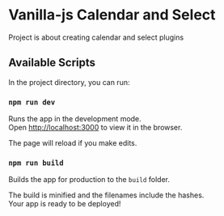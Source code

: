 # Vanilla-js Calendar and Select

Project is about creating calendar and select plugins

## Available Scripts

In the project directory, you can run:

### `npm run dev`

Runs the app in the development mode.\
Open [http://localhost:3000](http://localhost:3000) to view it in the browser.

The page will reload if you make edits.

### `npm run build`

Builds the app for production to the `build` folder.<br />

The build is minified and the filenames include the hashes.<br />
Your app is ready to be deployed!
